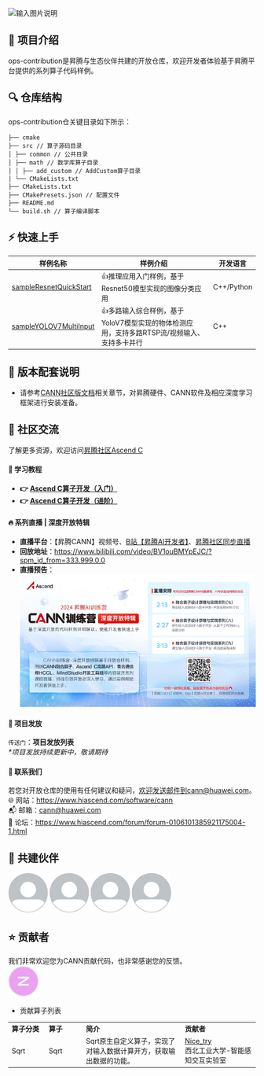 ![输入图片说明](https://foruda.gitee.com/images/1732709982038009684/f1bee069_9519913.jpeg "首页banner.jpg")

## 🎯 项目介绍
ops-contribution是昇腾与生态伙伴共建的开放仓库，欢迎开发者体验基于昇腾平台提供的系列算子代码样例。

## 🔍 仓库结构
ops-contribution仓关键目录如下所示：
```
├── cmake
├── src // 算子源码目录
│ ├── common // 公共目录
│ ├── math // 数学库算子目录
│ │ ├── add_custom // AddCustom算子目录
│ └── CMakeLists.txt
├── CMakeLists.txt
├── CMakePresets.json // 配置文件
├── README.md
└── build.sh // 算子编译脚本
```
## ⚡️ 快速上手
|  **样例名称**  |  **样例介绍**  |  **开发语言**  |
|---|---|---|
| [sampleResnetQuickStart](https://gitee.com/ascend/samples/tree/master/inference/modelInference/sampleResnetQuickStart) | :+1:推理应用入门样例，基于Resnet50模型实现的图像分类应用 | C++/Python |
| [sampleYOLOV7MultiInput](https://gitee.com/ascend/samples/tree/master/inference/modelInference/sampleYOLOV7MultiInput)  | :+1:多路输入综合样例，基于YoloV7模型实现的物体检测应用，支持多路RTSP流/视频输入、支持多卡并行 |  C++ |

## 📝 版本配套说明
- 请参考[CANN社区版文档](https://www.hiascend.com/document/detail/zh/CANNCommunityEdition/800alpha003/softwareinst/instg/instg_0001.html)相关章节，对昇腾硬件、CANN软件及相应深度学习框架进行安装准备。

## 📌 社区交流
了解更多资源，欢迎访问[昇腾社区Ascend C](https://www.hiascend.com/ascend-c)

#### **📖 学习教程**
- **👉 [Ascend C算子开发（入门）](https://www.hiascend.com/developer/courses/detail/1691696509765107713)**
- **👉 [Ascend C算子开发（进阶）](https://www.hiascend.com/developer/courses/detail/1696414606799486977)**

#### **🔥 系列直播 | 深度开放特辑**
- **直播平台**：【昇腾CANN】视频号、[B站【昇腾AI开发者】](https://space.bilibili.com/1190614918?spm_id_from=333.337.search-card.all.click)、[昇腾社区同步直播](https://www.hiascend.com/developer/cann20242?tab=live)<br>
- **回放地址**：https://www.bilibili.com/video/BV1ouBMYpEJC/?spm_id_from=333.999.0.0 <br>
- **直播预告**：<br>
![输入图片说明](resouce/%E7%9B%B4%E6%92%AD%E9%A2%84%E5%91%8A-2%E6%9C%88.png)

#### **🏅️ 项目发放**
`传送门`：**项目发放列表**<br>
 _*项目发放持续更新中，敬请期待_ 

#### **💌 联系我们**
若您对开放仓库的使用有任何建议和疑问，欢迎发送邮件到cann@huawei.com。<br>
 :globe_with_meridians: 网站：https://www.hiascend.com/software/cann <br>
 :mailbox_with_mail: 邮箱：cann@huawei.com <br>
 :speech_balloon: 论坛：https://www.hiascend.com/forum/forum-0106101385921175004-1.html <br>

## 🤝 共建伙伴
[![输入图片说明](resouce/%E5%85%B1%E5%BB%BA%E4%BC%99%E4%BC%B4-4%E4%B8%AA.png)](http://https://gitee.com/Nicet)

## ⭐️ 贡献者
我们非常欢迎您为CANN贡献代码，也非常感谢您的反馈。<br>
[![输入图片说明](resouce/%E5%BC%A0%E5%BF%97%E4%BC%9F-CIRCLE.png)](https://gitee.com/Nicet)

- 贡献算子列表
<table>
<tr><td width="15%"><b>算子分类</b></td><td width="15%"><b>算子</b></td><td width="40%"><b>简介</b></td><td width="30%"><b>贡献者</b></td></tr>
<tr><td>Sqrt</td><td>Sqrt</td><td>Sqrt原生自定义算子，实现了对输入数据计算开方，获取输出数据的功能。</td><td> <a href="https://gitee.com/Nicet">Nice_try</a><br><a>西北工业大学-智能感知交互实验室</a></td></tr>
</table>
